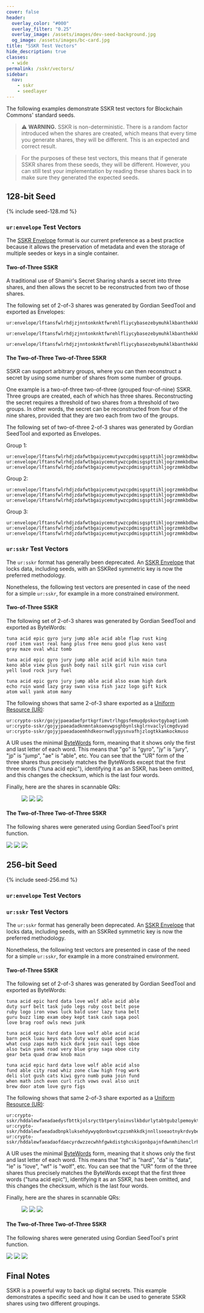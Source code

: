 ```yaml
---
cover: false
header:
  overlay_color: "#000"
  overlay_filter: "0.25"
  overlay_image: /assets/images/dev-seed-background.jpg
  og_image: /assets/images/bc-card.jpg
title: "SSKR Test Vectors"
hide_description: true
classes:
  - wide
permalink: /sskr/vectors/
sidebar:
  nav:
    - sskr
    - seedlayer
---
```


The following examples demonstrate SSKR test vectors for Blockchain
Commons' standard seeds.

> :warning: **WARNING.** SSKR is non-deterministic. There is a random
factor introduced when the shares are created, which means that
every time you generate shares, they will be different. This is an
expected and correct result.

> For the purposes of these test vectors, this means that if generate
SSKR shares from these seeds, they will be different. However, you can
still test your implementation by reading these shares back in to make
sure they generated the expected seeds.

## 128-bit Seed

{% include seed-128.md %}

### `ur:envelope` Test Vectors

The [SSKR Envelope](https://developer.blockchaincommons.com/sskr/#what-are-sskr-envelopes) format is our current preference as a best practice because it allows the preservation of metadata and even the storage of multiple seedes or keys in a single container.

#### Two-of-Three SSKR

A traditional use of Shamir's Secret Sharing shards a secret into
three shares, and then allows the secret to be reconstructed from two
of those shares.

The following set of 2-of-3 shares was generated by Gordian SeedTool and exported as Envelopes:
```
ur:envelope/lftansfwlrhdjzjnntonknktfwrehlfliycybasezebymuhklkbanthekkksuezoylhttncnstzeimtlwdstrnwsgulandhtbnasdlfecwieeymwbkkkaoaoimhpkplkwmwtzenyrhecrftkdaregrbbwdleenveetbbptfefsflehjlimpezeasbsbdcfghmdnsbshdtyjpfgfrmywzspaoyadndmlsglglbzgsbkwtdifdsktpjyptfxmwoywzgdasdwseveglhpvdiyglhpsrlyotbdjzimhddatansfphdcxlgcxlaetktpakeeoceiautksvtmndegrasjnutaxlrmutyiytbuywpasotwpsrfsoyamtpsotantkphddaaxkeaeadaerpfzwmtlnnjzlubdbahhtkdnjztlbklaltknkbpsresbmupswlayaxptcmmuaocsztknemgu

ur:envelope/lftansfwlrhdjzjnntonknktfwrehlfliycybasezebymuhklkbanthekkksuezoylhttncnstzeimtlwdstrnwsgulandhtbnasdlfecwieeymwbkkkaoaoimhpkplkwmwtzenyrhecrftkdaregrbbwdleenveetbbptfefsflehjlimpezeasbsbdcfghmdnsbshdtyjpfgfrmywzspaoyadndmlsglglbzgsbkwtdifdsktpjyptfxmwoywzgdasdwseveglhpvdiyglhpsrlyotbdjzimhddatansfphdcxlgcxlaetktpakeeoceiautksvtmndegrasjnutaxlrmutyiytbuywpasotwpsrfsoyamtpsotantkphddaaxkeaeadadimrkgwcksphtsbguwzrfenosoyhlzmbeonmoaosgkokesemyidurtkkggyrezctdndjyhpzc

ur:envelope/lftansfwlrhdjzjnntonknktfwrehlfliycybasezebymuhklkbanthekkksuezoylhttncnstzeimtlwdstrnwsgulandhtbnasdlfecwieeymwbkkkaoaoimhpkplkwmwtzenyrhecrftkdaregrbbwdleenveetbbptfefsflehjlimpezeasbsbdcfghmdnsbshdtyjpfgfrmywzspaoyadndmlsglglbzgsbkwtdifdsktpjyptfxmwoywzgdasdwseveglhpvdiyglhpsrlyotbdjzimhddatansfphdcxlgcxlaetktpakeeoceiautksvtmndegrasjnutaxlrmutyiytbuywpasotwpsrfsoyamtpsotantkphddaaxkeaeadaobzpmrohdeyaebdrkweltdsdeweuezorksrpalnhndernemwdverylacmmkurvdmssawlbeke
```

#### The Two-of-Three Two-of-Three SSKR

SSKR can support arbitrary groups, where you can then reconstruct a secret by using some number of shares from some number of groups.

One example is a two-of-three two-of-three (grouped four-of-nine) SSKR. Three groups are created, each of which has three shares. Reconstructing the secret requires a threshold of two shares from a threshold of two groups. In other words, the secret can be reconstructed from four of the nine shares, provided that they are two each from two of the groups.

The following set of two-of-three 2-of-3 shares was generated by Gordian SeedTool and exported as Envelopes.

Group 1:
```
ur:envelope/lftansfwlrhdjzdafwtbgaiycemutywzcpdmisgspttihljogrzmmkbdbwuotlctrpbzlnbkwnlnonnnssmwfmayvauogdztktbdryeoatfgvwfzkpuelfhlcsylketntnfduocwldhfpfhtnsolcnfztpfdlrynjzaoesfrcnmhjnfzhdlnhdjywnplfdherdaapkesayisidiaayzsinskrdlnhgtdmnjyuygssnndrhyldkksiyoxemiaidntgdcybtrsmybyjnbkimatjpzerkttahtehshddatansfphdcxlgcxlaetktpakeeoceiautksvtmndegrasjnutaxlrmutyiytbuywpasotwpsrfsoyamtpsotantkphddaleimbgadaefrhdvtswktjkuewzatttgadlhpamyaosdrtiuetyhglgrkztkbmevdehmesnhdnlbgzogria
ur:envelope/lftansfwlrhdjzdafwtbgaiycemutywzcpdmisgspttihljogrzmmkbdbwuotlctrpbzlnbkwnlnonnnssmwfmayvauogdztktbdryeoatfgvwfzkpuelfhlcsylketntnfduocwldhfpfhtnsolcnfztpfdlrynjzaoesfrcnmhjnfzhdlnhdjywnplfdherdaapkesayisidiaayzsinskrdlnhgtdmnjyuygssnndrhyldkksiyoxemiaidntgdcybtrsmybyjnbkimatjpzerkttahtehshddatansfphdcxlgcxlaetktpakeeoceiautksvtmndegrasjnutaxlrmutyiytbuywpasotwpsrfsoyamtpsotantkphddaleimbgadadhhtktighkggtftwplpgrfxflcsdahyihsscfrhhftdvthfdahkgrhhkprfhppywyaxvyieje
ur:envelope/lftansfwlrhdjzdafwtbgaiycemutywzcpdmisgspttihljogrzmmkbdbwuotlctrpbzlnbkwnlnonnnssmwfmayvauogdztktbdryeoatfgvwfzkpuelfhlcsylketntnfduocwldhfpfhtnsolcnfztpfdlrynjzaoesfrcnmhjnfzhdlnhdjywnplfdherdaapkesayisidiaayzsinskrdlnhgtdmnjyuygssnndrhyldkksiyoxemiaidntgdcybtrsmybyjnbkimatjpzerkttahtehshddatansfphdcxlgcxlaetktpakeeoceiautksvtmndegrasjnutaxlrmutyiytbuywpasotwpsrfsoyamtpsotantkphddaleimbgadaoykjnlaytjlbsbttocszehlzmutfzpeetwehkbesbfghgkngodyfmlerhsbzsonktlpwzmhrf
```

Group 2:
```
ur:envelope/lftansfwlrhdjzdafwtbgaiycemutywzcpdmisgspttihljogrzmmkbdbwuotlctrpbzlnbkwnlnonnnssmwfmayvauogdztktbdryeoatfgvwfzkpuelfhlcsylketntnfduocwldhfpfhtnsolcnfztpfdlrynjzaoesfrcnmhjnfzhdlnhdjywnplfdherdaapkesayisidiaayzsinskrdlnhgtdmnjyuygssnndrhyldkksiyoxemiaidntgdcybtrsmybyjnbkimatjpzerkttahtehshddatansfphdcxlgcxlaetktpakeeoceiautksvtmndegrasjnutaxlrmutyiytbuywpasotwpsrfsoyamtpsotantkphddaleimbgbyaehfmyamvaueoyrftlwycpbeospybwmdeowzdkuyctbwktaaaarpsncnatatdkjyzsjebsathg
ur:envelope/lftansfwlrhdjzdafwtbgaiycemutywzcpdmisgspttihljogrzmmkbdbwuotlctrpbzlnbkwnlnonnnssmwfmayvauogdztktbdryeoatfgvwfzkpuelfhlcsylketntnfduocwldhfpfhtnsolcnfztpfdlrynjzaoesfrcnmhjnfzhdlnhdjywnplfdherdaapkesayisidiaayzsinskrdlnhgtdmnjyuygssnndrhyldkksiyoxemiaidntgdcybtrsmybyjnbkimatjpzerkttahtehshddatansfphdcxlgcxlaetktpakeeoceiautksvtmndegrasjnutaxlrmutyiytbuywpasotwpsrfsoyamtpsotantkphddaleimbgbyaddndmwkptghurenaozowpnyamyawfdyttlgutgeketachecskfxfrdsidolisjovdoefybwhe
ur:envelope/lftansfwlrhdjzdafwtbgaiycemutywzcpdmisgspttihljogrzmmkbdbwuotlctrpbzlnbkwnlnonnnssmwfmayvauogdztktbdryeoatfgvwfzkpuelfhlcsylketntnfduocwldhfpfhtnsolcnfztpfdlrynjzaoesfrcnmhjnfzhdlnhdjywnplfdherdaapkesayisidiaayzsinskrdlnhgtdmnjyuygssnndrhyldkksiyoxemiaidntgdcybtrsmybyjnbkimatjpzerkttahtehshddatansfphdcxlgcxlaetktpakeeoceiautksvtmndegrasjnutaxlrmutyiytbuywpasotwpsrfsoyamtpsotantkphddaleimbgbyaopstbytkstthlqdhnssonctzebtspsswpbnsnvotansrliyntflftdtsnhyrfkertfxprwzcy
```

Group 3:
```
ur:envelope/lftansfwlrhdjzdafwtbgaiycemutywzcpdmisgspttihljogrzmmkbdbwuotlctrpbzlnbkwnlnonnnssmwfmayvauogdztktbdryeoatfgvwfzkpuelfhlcsylketntnfduocwldhfpfhtnsolcnfztpfdlrynjzaoesfrcnmhjnfzhdlnhdjywnplfdherdaapkesayisidiaayzsinskrdlnhgtdmnjyuygssnndrhyldkksiyoxemiaidntgdcybtrsmybyjnbkimatjpzerkttahtehshddatansfphdcxlgcxlaetktpakeeoceiautksvtmndegrasjnutaxlrmutyiytbuywpasotwpsrfsoyamtpsotantkphddaleimbgclaezopkryzobarnaapmlrwedkaeimhlcxzefhoyjlzmksdlsesrfraochiohkbzptndkgnydrrt
ur:envelope/lftansfwlrhdjzdafwtbgaiycemutywzcpdmisgspttihljogrzmmkbdbwuotlctrpbzlnbkwnlnonnnssmwfmayvauogdztktbdryeoatfgvwfzkpuelfhlcsylketntnfduocwldhfpfhtnsolcnfztpfdlrynjzaoesfrcnmhjnfzhdlnhdjywnplfdherdaapkesayisidiaayzsinskrdlnhgtdmnjyuygssnndrhyldkksiyoxemiaidntgdcybtrsmybyjnbkimatjpzerkttahtehshddatansfphdcxlgcxlaetktpakeeoceiautksvtmndegrasjnutaxlrmutyiytbuywpasotwpsrfsoyamtpsotantkphddaleimbgcladpyfyfdjkiabsgwzcpkaenlfnbgsprofdqzprtksrcsmdvtfwspwlaxtkkowmkeluktftpaec
ur:envelope/lftansfwlrhdjzdafwtbgaiycemutywzcpdmisgspttihljogrzmmkbdbwuotlctrpbzlnbkwnlnonnnssmwfmayvauogdztktbdryeoatfgvwfzkpuelfhlcsylketntnfduocwldhfpfhtnsolcnfztpfdlrynjzaoesfrcnmhjnfzhdlnhdjywnplfdherdaapkesayisidiaayzsinskrdlnhgtdmnjyuygssnndrhyldkksiyoxemiaidntgdcybtrsmybyjnbkimatjpzerkttahtehshddatansfphdcxlgcxlaetktpakeeoceiautksvtmndegrasjnutaxlrmutyiytbuywpasotwpsrfsoyamtpsotantkphddaleimbgclaohpjngswttystmobttpdwfeksnyjzbdldeylteeltrofzlstnswtkfhdwatwzcsrkatingdnl
```

### `ur:sskr` Test Vectors

The `ur:sskr` format has generally been deprecated. An [SSKR Envelope](https://developer.blockchaincommons.com/sskr/#what-are-sskr-envelopes) that locks data, including seeds, with an SSKRed symmetric key is now the preferred methodology. 

Nonetheless, the following test vectors are presented in case of the need for a simple `ur:sskr`, for example in a more constrained environment.

#### Two-of-Three SSKR

The following set of 2-of-3 shares was generated by Gordian SeedTool and exported as ByteWords:
```
tuna acid epic gyro jury jump able acid able flap rust king 
roof item vast real hang plus free menu good plus keno vast 
gray maze oval whiz tomb

tuna acid epic gyro jury jump able acid acid kiln main tuna 
keno able view plus gush body nail silk girl ruin visa curl 
yell loud rock jury fuel

tuna acid epic gyro jury jump able acid also exam high dark 
echo ruin wand lazy gray swan visa fish jazz logo gift kick
atom wall yank atom many
```
The following shows that same 2-of-3 share exported as a [Uniform Resource (UR)](/ur/):
```
ur:crypto-sskr/gojyjpaeadaefprtkgrfimvtrlhgpsfemugdpskovtgybagtiomh
ur:crypto-sskr/gojyjpaeadadknmntakoaevwpsghbynlskglrnvaclylcmgdvyad
ur:crypto-sskr/gojyjpaeadaoemhhdkeornwdlygysnvafhjzlogtkkamkockmuso
```

A UR uses the minimal [ByteWords](/bytewords/) form, meaning that it
shows only the first and last letter of each word. This means that
"go" is "gyro", "jy" is "jury", "jp" is "jump", "ae" is "able",
etc. You can see that the "UR" form of the three shares thus precisely
matches the ByteWords except that the first three words ("tuna acid
epic"), identifying it as an SSKR, has been omitted, and this changes
the checksum, which is the last four words.

Finally, here are the shares in scannable QRs:

<figure class="third">
  <img src="/assets/images/sskr/128-sskr-1.jpg">
  <img src="/assets/images/sskr/128-sskr-2.jpg">
  <img src="/assets/images/sskr/128-sskr-3.jpg">
</figure>

#### The Two-of-Three Two-of-Three SSKR

The following shares were generated using Gordian SeedTool's print function.

![](/assets/images/sskr/128-sskrgroup-1.png)
![](/assets/images/sskr/128-sskrgroup-2.png)
![](/assets/images/sskr/128-sskrgroup-3.png)

## 256-bit Seed

{% include seed-256.md %}

### `ur:envelope` Test Vectors

### `ur:sskr` Test Vectors

The `ur:sskr` format has generally been deprecated. An [SSKR Envelope](https://developer.blockchaincommons.com/sskr/#what-are-sskr-envelopes) that locks data, including seeds, with an SSKRed symmetric key is now the preferred methodology. 

Nonetheless, the following test vectors are presented in case of the need for a simple `ur:sskr`, for example in a more constrained environment.

#### Two-of-Three SSKR

The following set of 2-of-3 shares was generated by Gordian SeedTool and exported as ByteWords:
```
tuna acid epic hard data love wolf able acid able
duty surf belt task judo legs ruby cost belt pose
ruby logo iron vows luck bald user lazy tuna belt
guru buzz limp exam obey kept task cash saga pool
love brag roof owls news junk

tuna acid epic hard data love wolf able acid acid
barn peck luau keys each duty waxy quad open bias
what cusp zaps math kick dark join nail legs oboe
also twin yank road very blue gray saga oboe city
gear beta quad draw knob main

tuna acid epic hard data love wolf able acid also
fund able city road whiz zone claw high frog work
deli slot gush cats kiwi gyro numb puma join fund
when math inch even curl rich vows oval also unit
brew door atom love gyro figs
```

The following shows that same 2-of-3 share exported as a [Uniform Resource (UR)](/ur/):
```
ur:crypto-sskr/hddalewfaeadaedysfbttkjolsryctbtperyloinvslkbdurlytabtgubzlpemoykttkchsapllebgvdgleedp
ur:crypto-sskr/hddalewfaeadadbnpkluksehdywyqdonbswtcpzsmhkkdkjnnllsoeaotnykrdvybegysaoecygrbavssktbti
ur:crypto-sskr/hddalewfaeadaofdaecyrdwzzecwhhfgwkdistghcskigonbpajnfdwnmhihenclrhvsolaoutbwdrhliazcia
```
A UR uses the minimal [ByteWords](/bytewords/) form, meaning that it
shows only the first and last letter of each word. This means that
"hd" is "hard", "da" is "data", "le" is "love", "wf" is "wolf",
etc. You can see that the "UR" form of the three shares thus precisely
matches the ByteWords except that the first three words ("tuna acid
epic"), identifying it as an SSKR, has been omitted, and this changes
the checksum, which is the last four words.

Finally, here are the shares in scannable QRs:

<figure class="third">
  <img src="/assets/images/sskr/256-sskr-1.jpg">
  <img src="/assets/images/sskr/256-sskr-2.jpg">
  <img src="/assets/images/sskr/256-sskr-3.jpg">
</figure>

#### The Two-of-Three Two-of-Three SSKR

The following shares were generated using Gordian SeedTool's print function.


![](/assets/images/sskr/256-sskrgroup-1.jpeg)
![](/assets/images/sskr/256-sskrgroup-2.jpeg)
![](/assets/images/sskr/256-sskrgroup-3.jpeg)

## Final Notes

SSKR is a powerful way to back up digital secrets. This example
demonstrates a specific seed and how it can be used to generate SSKR
shares using two different groupings.
